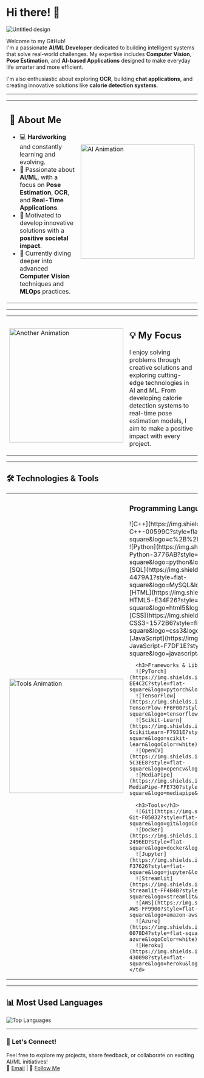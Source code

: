 # Hi there! 👋  
![Untitled design](https://github.com/user-attachments/assets/6e3b9c77-4b9b-4175-845c-f9701a27d711)

Welcome to my GitHub!  
I'm a passionate **AI/ML Developer** dedicated to building intelligent systems that solve real-world challenges. My expertise includes **Computer Vision**, **Pose Estimation**, and **AI-based Applications** designed to make everyday life smarter and more efficient.

I'm also enthusiastic about exploring **OCR**, building **chat applications**, and creating innovative solutions like **calorie detection systems**.

---

<table>
  <tr>
    <td>
      <h2>🚀 About Me</h2>
      <ul>
        <li>💻 <b>Hardworking</b> and constantly learning and evolving.</li>
        <li>🤖 Passionate about <b>AI/ML</b>, with a focus on <b>Pose Estimation</b>, <b>OCR</b>, and <b>Real-Time Applications</b>.</li>
        <li>🔧 Motivated to develop innovative solutions with a <b>positive societal impact</b>.</li>
        <li>🌱 Currently diving deeper into advanced <b>Computer Vision</b> techniques and <b>MLOps</b> practices.</li>
      </ul>
    </td>
    <td>
      <img src="https://user-images.githubusercontent.com/74038190/213910842-5a320d6b-e48f-4d41-a901-0e6a357e8dae.gif" alt="AI Animation" width="300">
    </td>
  </tr>
</table>

---

<table>
  <tr>
    <td>
      <img src="https://user-images.githubusercontent.com/74038190/235224431-e8c8c12e-6826-47f1-89fb-2ddad83b3abf.gif" alt="Another Animation" width="300">
    </td>
    <td>
      <h2>💡 My Focus</h2>
      <p>
        I enjoy solving problems through creative solutions and exploring cutting-edge technologies in AI and ML. From developing calorie detection systems to real-time pose estimation models, I aim to make a positive impact with every project.
      </p>
    </td>
  </tr>
</table>

---

## 🛠️ Technologies & Tools  

<table>
  <tr>
    <td>
      <img src="https://user-images.githubusercontent.com/74038190/212749447-bfb7e725-6987-49d9-ae85-2015e3e7cc41.gif" alt="Tools Animation" width="300">
    </td>
    <td>
      <h3>Programming Languages</h3>
      ![C++](https://img.shields.io/badge/-C++-00599C?style=flat-square&logo=c%2B%2B&logoColor=white)  
      ![Python](https://img.shields.io/badge/-Python-3776AB?style=flat-square&logo=python&logoColor=white)  
      ![SQL](https://img.shields.io/badge/-SQL-4479A1?style=flat-square&logo=MySQL&logoColor=white)  
      ![HTML](https://img.shields.io/badge/-HTML5-E34F26?style=flat-square&logo=html5&logoColor=white)  
      ![CSS](https://img.shields.io/badge/-CSS3-1572B6?style=flat-square&logo=css3&logoColor=white)  
      ![JavaScript](https://img.shields.io/badge/-JavaScript-F7DF1E?style=flat-square&logo=javascript&logoColor=black)  

      <h3>Frameworks & Libraries</h3>
      ![PyTorch](https://img.shields.io/badge/-PyTorch-EE4C2C?style=flat-square&logo=pytorch&logoColor=white)  
      ![TensorFlow](https://img.shields.io/badge/-TensorFlow-FF6F00?style=flat-square&logo=tensorflow&logoColor=white)  
      ![Scikit-Learn](https://img.shields.io/badge/-ScikitLearn-F7931E?style=flat-square&logo=scikit-learn&logoColor=white)  
      ![OpenCV](https://img.shields.io/badge/-OpenCV-5C3EE8?style=flat-square&logo=opencv&logoColor=white)  
      ![MediaPipe](https://img.shields.io/badge/-MediaPipe-FFE730?style=flat-square&logo=mediapipe&logoColor=black)  

      <h3>Tools</h3>
      ![Git](https://img.shields.io/badge/-Git-F05032?style=flat-square&logo=git&logoColor=white)  
      ![Docker](https://img.shields.io/badge/-Docker-2496ED?style=flat-square&logo=docker&logoColor=white)  
      ![Jupyter](https://img.shields.io/badge/-Jupyter-F37626?style=flat-square&logo=jupyter&logoColor=white)  
      ![Streamlit](https://img.shields.io/badge/-Streamlit-FF4B4B?style=flat-square&logo=streamlit&logoColor=white)  
      ![AWS](https://img.shields.io/badge/-AWS-FF9900?style=flat-square&logo=amazon-aws&logoColor=white)  
      ![Azure](https://img.shields.io/badge/-Azure-0078D4?style=flat-square&logo=microsoft-azure&logoColor=white)  
      ![Heroku](https://img.shields.io/badge/-Heroku-430098?style=flat-square&logo=heroku&logoColor=white)  
    </td>
  </tr>
</table>

---

## 📊 Most Used Languages  
![Top Languages](https://github-readme-stats.vercel.app/api/top-langs/?username=kbhumik27&layout=compact&theme=radical)

---

### 🌟 Let's Connect!  
Feel free to explore my projects, share feedback, or collaborate on exciting AI/ML initiatives!  
📩 [Email](kapsb27@gmail.com) | 🌟 [Follow Me](https://github.com/kbhumik27)  
